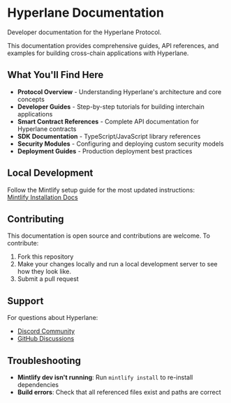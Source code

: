 # Hyperlane Documentation

Developer documentation for the Hyperlane Protocol.

This documentation provides comprehensive guides, API references, and examples for building cross-chain applications with Hyperlane.

## What You'll Find Here

- **Protocol Overview** - Understanding Hyperlane's architecture and core concepts
- **Developer Guides** - Step-by-step tutorials for building interchain applications
- **Smart Contract References** - Complete API documentation for Hyperlane contracts
- **SDK Documentation** - TypeScript/JavaScript library references
- **Security Modules** - Configuring and deploying custom security models
- **Deployment Guides** - Production deployment best practices

## Local Development

Follow the Mintlify setup guide for the most updated instructions:  
[Mintlify Installation Docs](https://www.mintlify.com/docs/installation)

## Contributing

This documentation is open source and contributions are welcome. To contribute:

1. Fork this repository
2. Make your changes locally and run a local development server to see how they look like.
3. Submit a pull request

## Support

For questions about Hyperlane:

- [Discord Community](https://discord.gg/hyperlane)
- [GitHub Discussions](https://github.com/hyperlane-xyz/hyperlane-monorepo/discussions)

## Troubleshooting

- **Mintlify dev isn't running**: Run `mintlify install` to re-install dependencies
- **Build errors**: Check that all referenced files exist and paths are correct
